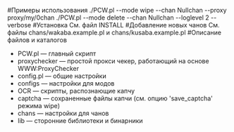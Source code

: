 #Примеры использования
         ./PCW.pl --mode wipe --chan Nullchan --proxy proxy/my/0chan
         ./PCW.pl --mode delete --chan Nullchan --loglevel 2 --verbose
#Установка
См. файл INSTALL
#Добавление новых чанов
См. файлы chans/wakaba.example.pl и chans/kusaba.example.pl
#Описание файлов и каталогов
* PCW.pl       — главный скрипт
* proxychecker — простой прокси чекер, работающий на основе WWW:ProxyChecker
* config.pl    — общие настройки
* configs      — настройки для модов
* OCR          — скрипты, распознающие капчу
* captcha      — сохраненные файлы капчи (см. опцию 'save_captcha' режима wipe)
* chans        — настройки для чанов
* lib          — сторонние библиотеки и бинарники

